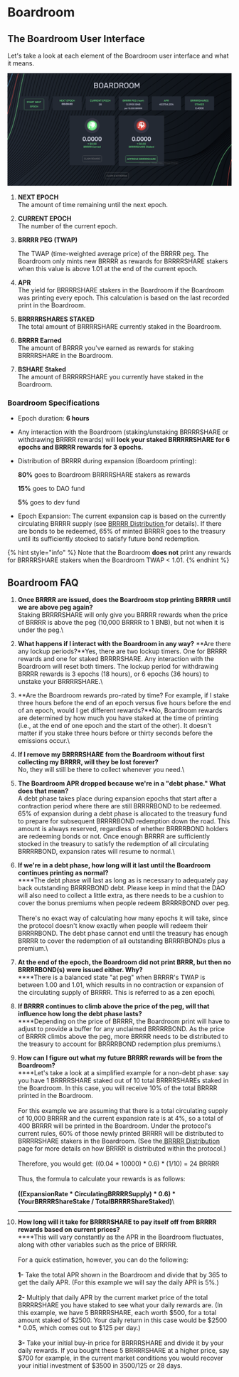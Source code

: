 # Boardroom

## The Boardroom User Interface

Let's take a look at each element of the Boardroom user interface and what it means.

![Boadroom - The place to Stake your BRRRRSHAREs ](../.gitbook/assets/Boardroom.png)

1. **NEXT EPOCH**\
   The amount of time remaining until the next epoch.
2. **CURRENT EPOCH**\
   The number of the current epoch.
3.  **BRRRR PEG (TWAP)**

    The TWAP (time-weighted average price) of the BRRRR peg. The Boardroom only mints new              BRRRR as rewards for BRRRRSHARE stakers when this value is above 1.01 at the end of the current epoch.
4. **APR**\
   The yield for BRRRRSHARE stakers in the Boardroom if the Boardroom was printing every epoch. This calculation is based on the last recorded print in the Boardroom.
5. **BRRRRRSHARES STAKED**\
   &#x20;The total amount of BRRRRSHARE currently staked in the Boardroom.
6. **BRRRR Earned**\
   The amount of BRRRR you've earned as rewards for staking BRRRRSHARE in the Boardroom.
7. **BSHARE Staked**\
   The amount of BRRRRRSHARE you currently have staked in the Boardroom.

### Boardroom Specifications

* Epoch duration: **6 hours**
* Any interaction with the Boardroom (staking/unstaking BRRRRSHARE or withdrawing BRRRR rewards) will **lock your staked BRRRRRSHARE for 6 epochs and BRRRR rewards for 3 epochs.**
*   Distribution of BRRRR during expansion (Boardoom printing):

    **80%** goes to Boardroom BRRRRSHARE stakers as rewards

    **15%**  goes to DAO fund

    **5%**  goes to dev fund&#x20;
* Epoch Expansion: The current expansion cap is based on the currently circulating BRRRR supply (see [BRRRR Distribution ](bomb-distribution.md)for details). If there are bonds to be redeemed, 65% of minted BRRRR goes to the treasury until its sufficiently stocked to satisfy future bond redemption.

{% hint style="info" %}
Note that the Boardroom **does not** print any rewards for BRRRRSHARE stakers when the Boardroom TWAP < 1.01.
{% endhint %}

## Boardroom FAQ

1. **Once BRRRR are issued, does the Boardroom stop printing BRRRR until we are above peg again?** \
   Staking BRRRRSHARE will only give you BRRRR rewards when the price of BRRRR is above the peg (10,000 BRRRR to 1 BNB), but not when it is under the peg.\

2. **What happens if I interact with the Boardroom in any way?** **Are there any lockup periods?**Yes, there are two lockup timers. One for BRRRR rewards and one for staked BRRRRSHARE. Any interaction with the Boardroom will reset both timers. The lockup period for withdrawing BRRRR rewards is 3 epochs (18 hours), or 6 epochs (36 hours) to unstake your BRRRRSHARE.\

3. **Are the Boardroom rewards pro-rated by time? For example, if I stake three hours before the end of an epoch versus five hours before the end of an epoch, would I get different rewards?**No, Boardroom rewards are determined by how much you have staked at the time of printing (i.e., at the end of one epoch and the start of the other). It doesn't matter if you stake three hours before or thirty seconds before the emissions occur.\

4. **If I remove my BRRRRSHARE from the Boardroom without first collecting my BRRRR, will they be lost forever?** \
   No, they will still be there to collect whenever you need.\

5. **The Boardroom APR dropped because we're in a "debt phase." What does that mean?** \
   A debt phase takes place during expansion epochs that start after a contraction period where there are still BRRRRBOND to be redeemed. 65% of expansion during a debt phase is allocated to the treasury fund to prepare for subsequent BRRRRBOND redemption down the road. This amount is always reserved, regardless of whether BRRRRBOND holders are redeeming bonds or not. Once enough BRRRR are sufficiently stocked in the treasury to satisfy the redemption of all circulating BRRRRBOND, expansion rates will resume to normal.\

6. &#x20;**If we're in a debt phase, how long will it last until the Boardroom continues printing as normal?**\
   ****The debt phase will last as long as is necessary to adequately pay back outstanding BRRRRBOND debt. Please keep in mind that the DAO will also need to collect a little extra, as there needs to be a cushion to cover the bonus premiums when people redeem BRRRRBOND over peg.\
   \
   There's no exact way of calculating how many epochs it will take, since the protocol doesn't know exactly when people will redeem their BRRRRBOND. The debt phase cannot end until the treasury has enough BRRRR to cover the redemption of all outstanding BRRRRBONDs plus a premium.\

7. **At the end of the epoch, the Boardroom did not print BRRR, but then no BRRRRBOND(s) were issued either. Why?**\
   ****There is a balanced state "at peg" when BRRRR's TWAP is between 1.00 and 1.01, which results in no contraction or expansion of the circulating supply of BRRRR. This is referred to as a zen epoch\

8. **If BRRRR continues to climb above the price of the peg, will that influence how long the debt phase lasts?**\
   ****Depending on the price of BRRRR, the Boardroom print will have to adjust to provide a buffer for any unclaimed BRRRRBOND. As the price of BRRRR climbs above the peg, more BRRRR needs to be distributed to the treasury to account for BRRRRBOND redemption plus premiums.\

9. **How can I figure out what my future BRRRR rewards will be from the Boardroom?**\
   ****Let's take a look at a simplified example for a non-debt phase: say you have 1 BRRRRSHARE staked out of 10 total BRRRRSHAREs staked in the Boardroom. In this case, you will receive 10% of the total BRRRR printed in the Boardroom.\
   \
   For this example we are assuming that there is a total circulating supply of 10,000 BRRRR and the current expansion rate is at 4%, so a total of 400 BRRRR will be printed in the Boardroom. Under the protocol's current rules, 60% of those newly printed BRRRR will be distributed to BRRRRSHARE stakers in the Boardroom. (See the[ BRRRR Distribution](https://contact-equilibrrrrium.gitbook.io/protocol/protocol/bomb-distribution) page for more details on how BRRRR is distributed within the protocol.)\
   \
   Therefore, you would get: ((0.04 \* 10000) \* 0.6) \* (1/10) = 24 BRRRR\
   \
   Thus, the formula to calculate your rewards is as follows:\
   \
   **((ExpansionRate \* CirculatingBRRRRSupply) \* 0.6) \* (YourBRRRRShareStake / TotalBRRRRShareStaked)**\
   ****
10. **How long will it take for BRRRRSHARE to pay itself off from BRRRR rewards based on current prices?**\
    ****This will vary constantly as the APR in the Boardroom fluctuates, along with other variables such as the price of BRRRR.\
    \
    For a quick estimation, however, you can do the following:\
    \
    **1-** Take the total APR shown in the Boardroom and divide that by 365 to get the daily APR. (For this example we will say the daily APR is 5%.) \
    \
    **2-** Multiply that daily APR by the current market price of the total BRRRRSHARE you have staked to see what your daily rewards are. (In this example, we have 5 BRRRRSHARE, each worth $500, for a total amount staked of $2500. Your daily return in this case would be $2500 \* 0.05, which comes out to $125 per day.)\
    \
    **3-** Take your initial buy-in price for BRRRRSHARE and divide it by your daily rewards. If you bought these 5 BRRRRSHARE at a higher price, say $700 for example, in the current market conditions you would recover your initial investment of $3500 in 3500/125 or 28 days.
